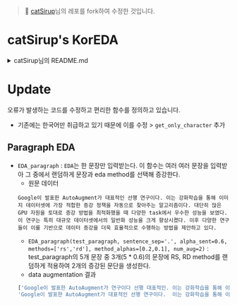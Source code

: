 > 🫡 [catSirup](https://github.com/catSirup/KorEDA)님의 레포를 fork하여 수정한 것입니다.

# catSirup's KorEDA 

<details>
	<summary>catSirup님의 README.md</summary>
<p>
이 프로젝트는 <a href='https://github.com/jasonwei20/eda_nlp' target='_blank'>EDA: Easy Data Augmentation Techniques for Boosting Performance on Text Classification Tasks</a> 를 한국어로 쓸 수 있도록 wordnet 부분만 교체한 프로젝트 입니다.
<br><br>
wordnet은 KAIST에서 만든 <a href='http://wordnet.kaist.ac.kr/' target='_blank'>Korean WordNet(KWN)</a> 을 사용했습니다.
<br><br>
EDA에 대한 자세한 내용은 <a href='https://arxiv.org/pdf/1901.11196.pdf' target='_blank'>논문</a>을 참조하시거나 <a href='https://catsirup.github.io/ai/2020/04/21/nlp_data_argumentation.html' target='_blank'>한글로 번역한 블로그</a>를 확인하시면 됩니다.
</p>

<h3>결과</h3>
<p>
원문 데이터
<pre><code class='plain'>
제가 우울감을 느낀지는 오래됐는데 점점 개선되고 있다고 느껴요
</code></pre>
data augmentation한 데이터
<pre><code class='plain'>
우울감을 느낀지는 오래됐는데 점점 개선되고 있다고	
제가 우울감을 느낀지는 오래됐는데 느껴요 개선되고 있다고 점점	
오래됐는데 우울감을 느낀지는 제가 점점 개선되고 있다고 느껴요	
느껴요 우울감을 느낀지는 오래됐는데 점점 개선되고 있다고 제가
</code></pre>
</p>

<h3>한계</h3>
<p>
WordNet만을 단순히 바꿔서 결괏값을 내기 때문에 의미가 변형되어버리는 경우가 생깁니다. 특히 SR과 RI를 사용할 때 많이 발생하는데 <b>제가 잘못한 건 아닌 것 같아요</b> 를 <b>제가 잘못한 총 아닌 것 같아요</b> (건 -> 총) 으로 바뀌기도 한다. 본 논문에서는 이렇게 바꿔도 꽤나 원문 데이터의 성질을 따라간다고 하지만.. 한국어의 특성상 완전히 따라가기에는 쉽지 않은 것 같다.
<br><br>
안전하게 데이터 증강을 하고 싶다면 RD, RS만을 사용하고, 데이터가 많이 필요하다싶으면 SR과 RI까지 사용하고 인간지능으로 데이터를 걸러내는 작업이 필요할 것이다.
</p>
</details>


# Update

오류가 발생하는 코드를 수정하고 편리한 함수를 정의하고 있습니다.
- 기존에는 한국어만 취급하고 있기 때문에 이를 수정 > `get_only_character` 추가

## Paragraph EDA

- `EDA_paragraph` : `EDA`는 한 문장만 입력받는다. 이 함수는 여러 여러 문장을 입력받아 그 중에서 랜덤하게 문장과 eda method를 선택해 증강한다.
    - 원문 데이터
    ```plain
    Google이 발표한 AutoAugment가 대표적인 선행 연구이다. 이는 강화학습을 통해 이미지 데이터셋에 가장 적합한 증강 정책을 자동으로 찾아주는 알고리즘이다. 대단히 많은 GPU 자원을 토대로 증강 방법을 최적화했을 때 다양한 task에서 우수한 성능을 보였다. 이 연구는 특히 대규모 데이터셋에서의 일반화 성능을 크게 향상시켰다. 이후 다양한 연구들이 이를 기반으로 데이터 증강을 더욱 효율적으로 수행하는 방법을 제안하고 있다.
    ```
    - `EDA_paragraph(test_paragraph, sentence_sep='.', alpha_sent=0.6, methods=['rs','rd'], method_alphas=[0.2,0.1], num_aug=2)` : test_paragraph의 5개 문장 중 3개(5 * 0.6)의 문장에 RS, RD method를 랜덤하게 적용하여 2개의 증강된 문단을 생성한다.
    - data augmentation 결과
    ```python
    ['Google이 발표한 AutoAugment가 연구이다 선행 대표적인. 이는 강화학습을 통해 이미지 데이터셋에 가장 적합한 정책을 자동으로 찾아주는 알고리즘이다.  대단히 많은 GPU 자원을 토대로 증강 방법을 최적화했을 때 다양한 task에서 우수한 성능을 보였다.  이 연구는 특히 대규모 데이터셋에서의 일반화 성능을 크게 향상시켰다. 이후 다양한 이를 기반으로 데이터 증강을 더욱 효율적으로 수행하는 방법을 있다', 
    'Google이 발표한 AutoAugment가 대표적인 선행 연구이다.  이는 강화학습을 통해 이미지 데이터셋에 가장 적합한 증강 정책을 자동으로 찾아주는 알고리즘이다. 대단히 많은 GPU 자원을 토대로 증강 방법을 최적화했을 때 다양한 task에서 우수한 성능을 보였다. 이 연구는 대규모 데이터셋에서의 일반화 성능을 크게 향상시켰다. 이후 다양한 연구들이 이를 기반으로 데이터 증강을 더욱 효율적으로 수행하는 방법을 제안하고 있다']
    ```